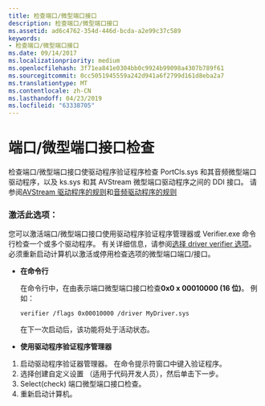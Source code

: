 ```yaml
---
title: 检查端口/微型端口接口
description: 检查端口/微型端口接口
ms.assetid: ad6c4762-354d-446d-bcda-a2e99c37c589
keywords:
- 检查端口/微型端口接口
ms.date: 09/14/2017
ms.localizationpriority: medium
ms.openlocfilehash: 3f71ea841e0304bb0c9924b99098a4307b789f61
ms.sourcegitcommit: 0cc5051945559a242d941a6f2799d161d8eba2a7
ms.translationtype: MT
ms.contentlocale: zh-CN
ms.lasthandoff: 04/23/2019
ms.locfileid: "63338705"
---
```

# <a name="portminiport-interface-checking"></a>端口/微型端口接口检查

检查端口/微型端口接口使驱动程序验证程序检查 PortCls.sys 和其音频微型端口驱动程序，以及 ks.sys 和其 AVStream 微型端口驱动程序之间的 DDI 接口。 请参阅[AVStream 驱动程序的规则](https://docs.microsoft.com/windows-hardware/drivers/devtest/rules-for-avstream-drivers)和[音频驱动程序的规则](https://docs.microsoft.com/windows-hardware/drivers/devtest/rules-for-audio-drivers)

### <a name="activating-this-option"></a>激活此选项：

您可以激活端口/微型端口接口使用驱动程序验证程序管理器或 Verifier.exe 命令行检查一个或多个驱动程序。 有关详细信息，请参阅[选择 driver verifier 选项](https://docs.microsoft.com/windows-hardware/drivers/devtest/selecting-driver-verifier-options)。 必须重新启动计算机以激活或停用检查选项的微型端口端口/接口。

* **在命令行**

    在命令行中，在由表示端口微型端口接口检查**0x0 x 00010000 (16 位)**。 例如：
    
    `verifier /flags 0x00010000 /driver MyDriver.sys`

    在下一次启动后，该功能将处于活动状态。

* **使用驱动程序验证程序管理器**

1. 启动驱动程序验证器管理器。 在命令提示符窗口中键入验证程序。
2. 选择创建自定义设置 （适用于代码开发人员），然后单击下一步。
3. Select(check) 端口微型端口接口检查。
4. 重新启动计算机。
